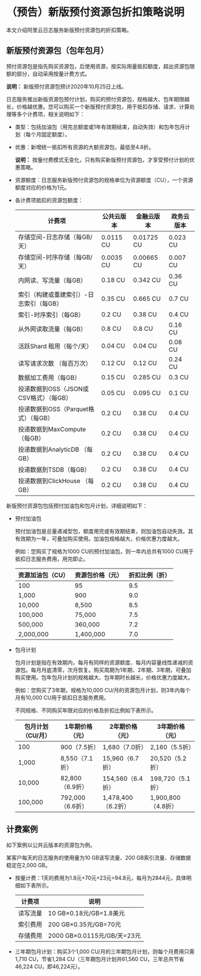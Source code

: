 # （预告）新版预付资源包折扣策略说明

本文介绍阿里云日志服务新版预付资源包的折扣策略。

## 新版预付资源包（包年包月）

预付资源包是指先购买资源包，后使用资源，按实际用量抵扣额度，超出资源包限额的部分，自动采用按量计费方式。

**说明：** 新版预付资源包预计2020年10月25日上线。

日志服务推出新版资源包预付计划，购买的预付资源包，规格越大、包年期限越长，价格越优惠。您可以购买一个新版预付资源包，用于抵扣存储、请求、计算处理等多个计费项，相关说明如下：

-   类型：包括加油包（用完总额度或1年有效期结束，自动失效）和包年包月计划（每个月固定额度）。
-   优惠：新增统一抵扣所有资源的大额资源包，最低至4.8折。

    **说明：** 按量付费模式无变化，只有购买新版预付资源包，才享受预付计划的优惠策略。

-   资源额度：日志服务新版预付资源包的规格单位为资源额度（CU），一个资源额度对应的价格为1元。
-   各计费项抵扣的资源包额度：

    |计费项|公共云版本|金融云版本|政务云版本|
    |---|-----|-----|-----|
    |存储空间-日志存储（每GB/天）|0.0115 CU|0.01725 CU|0.023 CU|
    |存储空间-时序存储（每GB/天）|0.0035 CU|0.00665 CU|0.007 CU|
    |内网读、写流量（每GB）|0.18 CU|0.342 CU|0.36 CU|
    |索引（构建或重建索引）-日志索引（每GB）|0.35 CU|0.665 CU|0.7 CU|
    |索引-时序索引（每GB）|0.2 CU|0.38 CU|0.4 CU|
    |从外网读取流量（每GB）|0.8 CU|0.8 CU|0.16 CU|
    |活跃Shard 租用（每个/天）|0.04 CU|0.04 CU|0.08 CU|
    |读写请求次数 （每百万次）|0.12 CU|0.12 CU|0.24 CU|
    |数据加工费用（每GB）|0.15 CU|0.285 CU|0.3 CU|
    |投递数据到OSS（JSON或CSV格式）（每GB）|0.05 CU|0.095 CU|0.1 CU|
    |投递数据到OSS（Parquet格式）（每GB）|0.2 CU|0.38 CU|0.4 CU|
    |投递数据到MaxCompute（每GB）|0.2 CU|0.38 CU|0.4 CU|
    |投递数据到AnalyticDB （每GB）|0.2 CU|0.38 CU|0.4 CU|
    |投递数据到TSDB（每GB）|0.2 CU|0.38 CU|0.4 CU|
    |投递数据到ClickHouse （每GB）|0.2 CU|0.38 CU|0.4 CU|


新版预付资源包包括预付加油包和包月计划，详细说明如下：

-   预付加油包

    预付加油包是总量递减型包，额度用完或有效期结束，则加油包自动失效。其有效期为一年，可叠加购买使用。加油包规格越大，价格优惠力度越大。

    例如：您购买了规格为1000 CU的预付加油包，则一年内总共有1000 CU用于抵扣日志服务费用，用完即止。

    |资源加油包（CU）|资源包价格（元）|折扣比例（折）|
    |---------|--------|-------|
    |100|95|9.5|
    |1,000|900|9.0|
    |10,000|8,500|8.5|
    |100,000|75,000|7.5|
    |500,000|360,000|7.2|
    |2,000,000|1,400,000|7.0|

-   包月计划

    包月计划是指在有效期内，每月有同样的资源额度、每月内容量线性递减的资源包。每月月底清零，次月恢复。购买周期为1年期、2年期、3年期，可叠加购买使用。包年包月计划的规格越大、包年期时长越长，价格优惠力度越大。

    例如：您购买了3年期，规格为10,000 CU/月的资源包月计划，则3年内每个月有10,000 CU用于抵扣日志服务费用。

    不同规格、不同购买年限对应的价格及折扣比例如下表所示。

    |包月计划（CU/月）|1年期价格（元）|2年期价格（元）|3年期价格（元）|
    |----------|--------|--------|--------|
    |100|900（7.5折）|1,680（7.0折）|2,160（5.5折）|
    |1,000|8,550（7.1折）|15,960（6.7折）|20,520（5.2折）|
    |10,000|82,800（6.9折）|154,560（6.4折）|198,720（5.1折）|
    |100,000|792,000（6.6折）|1,478,400（6.2折）|1,900,800（4.8折）|


## 计费案例

如下案例以公共云版本的资源包为例。

某客户每天的日志服务的使用量为10 GB读写流量、200 GB索引流量、存储数据稳定在2,000 GB。

-   按量计费：1天的费用为1.8元+70元+23元=94.8元，每月为2844元，具体明细如下表所示。

    |计费项|说明|
    |---|--|
    |读写流量|10 GB×0.18元/GB=1.8美元|
    |索引费用|200 GB×0.35元/GB=70元|
    |存储费用|2000 GB×0.0115元/GB/天=23元|

-   三年期包月计划：购买3个1,000 CU/月的三年期包月计划，则每个月费用只需1,710 CU，节省1,284 CU（三年期包月计划共61,560 CU，三年总共节省46,224 CU，即46,224元）。

